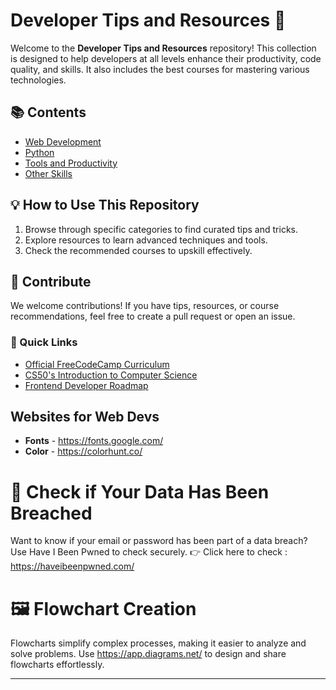 # Developer Tips and Resources 🚀

Welcome to the **Developer Tips and Resources** repository! This collection is designed to help developers at all levels enhance their productivity, code quality, and skills. It also includes the best courses for mastering various technologies.


## 📚 Contents
- [Web Development](./web-development/)
- [Python](./python)
- [Tools and Productivity](./tools-and-productivity/)
- [Other Skills](./other-skills/)


## 💡 How to Use This Repository
1. Browse through specific categories to find curated tips and tricks.  
2. Explore resources to learn advanced techniques and tools.  
3. Check the recommended courses to upskill effectively.  

## 🤝 Contribute
We welcome contributions! If you have tips, resources, or course recommendations, feel free to create a pull request or open an issue.


### 🔗 Quick Links
- [Official FreeCodeCamp Curriculum](https://www.freecodecamp.org/)
- [CS50's Introduction to Computer Science](https://cs50.harvard.edu/x/)
- [Frontend Developer Roadmap](https://roadmap.sh/frontend)


## Websites for Web Devs
- **Fonts** - https://fonts.google.com/
- **Color** - https://colorhunt.co/

# 🔗 Check if Your Data Has Been Breached
Want to know if your email or password has been part of a data breach? Use Have I Been Pwned to check securely.
👉 Click here to check : https://haveibeenpwned.com/

# 🖼️ Flowchart Creation
Flowcharts simplify complex processes, making it easier to analyze and solve problems. 
Use https://app.diagrams.net/ to design and share flowcharts effortlessly.

---
